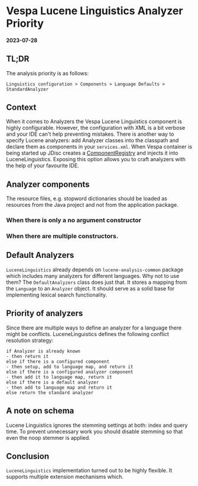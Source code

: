 # Vespa Lucene Linguistics Analyzer Priority

#### 2023-07-28

## TL;DR

The analysis priority is as follows:
```text
Linguistics configuration > Components > Language Defaults > StandardAnalyzer
```

## Context

When it comes to Analyzers the Vespa Lucene Linguistics component is highly configurable.
However, the configuration with XML is a bit verbose and your IDE can't help preventing mistakes.
There is another way to specify Lucene analyzers: add Analyzer classes into the classpath and
declare them as components in your `services.xml`.
When Vespa container is being started up JDisc creates a [ComponentRegistry<Analyzer>](https://docs.vespa.ai/en/jdisc/injecting-components.html#depending-on-all-components-of-a-specific-type)
and injects it into LuceneLinguistics.
Exposing this option allows you to craft analyzers with the help of your favourite IDE.

## Analyzer components

The resource files, e.g. stopword dictionaries should be loaded as resources from the Java project and not from the application package.

### When there is only a no argument constructor

### When there are multiple constructors.

## Default Analyzers

`LuceneLinguistics` already depends on `lucene-analysis-common` package which includes many analyzers for different languages.
Why not to use them?
The `DefaultAnalyzers` class does just that.
It stores a mapping from the `Language` to an `Analyzer` object.
It should serve as a solid base for implementing lexical search functionality.

## Priority of analyzers

Since there are multiple ways to define an analyzer for a language there might be conflicts.
LuceneLinguistics defines the following conflict resolution strategy:

````text
if Analyzer is already known
- then return it
else if there is a configured component
- then setup, add to language map, and return it
else if there is a configured analyzer component
- then add it to language map, return it
else if there is a default analyzer
- then add to language map and return it
else return the standard analyzer
````

## A note on schema

Lucene Linguistics ignores the stemming settings at both: index and query time.
To prevent unnecessary work you should disable stemming so that even the noop stemmer is applied.

## Conclusion

`LuceneLinguistics` implementation turned out to be highly flexible.
It supports multiple extension mechanisms which.
